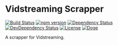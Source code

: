 # Vidstreaming Scrapper

[![Build Status](https://travis-ci.org/OpenByteDev/SourceScrapper.svg?branch=master)](https://travis-ci.org/OpenByteDev/SourceScrapper)
[![npm version](https://badge.fury.io/js/vidstreaming-scrapper.svg)](https://www.npmjs.com/package/vidstreaming-scrapper)
[![Dependency Status](https://david-dm.org/OpenByteDev/vidstreaming-scrapper/status.svg)](https://david-dm.org/OpenByteDev/vidstreaming-scrapper)
[![DevDependency Status](https://david-dm.org/OpenByteDev/vidstreaming-scrapper/dev-status.svg)](https://david-dm.org/OpenByteDev/vidstreamingscrapper?type=dev)
[![License](https://img.shields.io/github/license/mashape/apistatus.svg)](https://opensource.org/licenses/MIT)
[![Doge](https://img.shields.io/badge/doge-wow-yellow.svg)]()

A scrapper for Vidstreaming.
